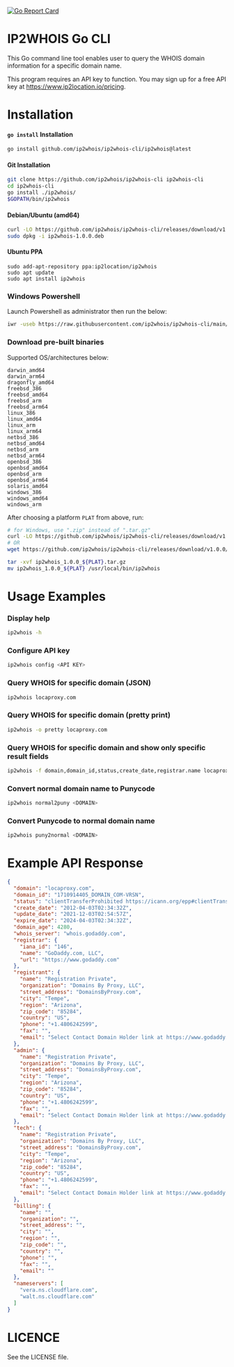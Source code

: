 [![Go Report Card](https://goreportcard.com/badge/github.com/ip2whois/ip2whois-cli)](https://goreportcard.com/report/github.com/ip2whois/ip2whois-cli)

IP2WHOIS Go CLI
===============
This Go command line tool enables user to query the WHOIS domain information for a specific domain name.

This program requires an API key to function. You may sign up for a free API key at https://www.ip2location.io/pricing.


Installation
============

#### `go install` Installation

```bash
go install github.com/ip2whois/ip2whois-cli/ip2whois@latest
```


#### Git Installation

```bash
git clone https://github.com/ip2whois/ip2whois-cli ip2whois-cli
cd ip2whois-cli
go install ./ip2whois/
$GOPATH/bin/ip2whois
```


#### Debian/Ubuntu (amd64)

```bash
curl -LO https://github.com/ip2whois/ip2whois-cli/releases/download/v1.0.0/ip2whois-1.0.0.deb
sudo dpkg -i ip2whois-1.0.0.deb
```

#### Ubuntu PPA

```
sudo add-apt-repository ppa:ip2location/ip2whois
sudo apt update
sudo apt install ip2whois
```



### Windows Powershell

Launch Powershell as administrator then run the below:

```bash
iwr -useb https://raw.githubusercontent.com/ip2whois/ip2whois-cli/main/scripts/windows.ps1 | iex
```


### Download pre-built binaries

Supported OS/architectures below:

```
darwin_amd64
darwin_arm64
dragonfly_amd64
freebsd_386
freebsd_amd64
freebsd_arm
freebsd_arm64
linux_386
linux_amd64
linux_arm
linux_arm64
netbsd_386
netbsd_amd64
netbsd_arm
netbsd_arm64
openbsd_386
openbsd_amd64
openbsd_arm
openbsd_arm64
solaris_amd64
windows_386
windows_amd64
windows_arm
```

After choosing a platform `PLAT` from above, run:

```bash
# for Windows, use ".zip" instead of ".tar.gz"
curl -LO https://github.com/ip2whois/ip2whois-cli/releases/download/v1.0.0/ip2whois_1.0.0_${PLAT}.tar.gz
# OR
wget https://github.com/ip2whois/ip2whois-cli/releases/download/v1.0.0/ip2whois_1.0.0_${PLAT}.tar.gz

tar -xvf ip2whois_1.0.0_${PLAT}.tar.gz
mv ip2whois_1.0.0_${PLAT} /usr/local/bin/ip2whois
```


Usage Examples
==============

### Display help
```bash
ip2whois -h
```

### Configure API key
```bash
ip2whois config <API KEY>
```

### Query WHOIS for specific domain (JSON)
```bash
ip2whois locaproxy.com
```

### Query WHOIS for specific domain (pretty print)
```bash
ip2whois -o pretty locaproxy.com
```

### Query WHOIS for specific domain and show only specific result fields
```bash
ip2whois -f domain,domain_id,status,create_date,registrar.name locaproxy.com
```

### Convert normal domain name to Punycode
```bash
ip2whois normal2puny <DOMAIN>
```

### Convert Punycode to normal domain name
```bash
ip2whois puny2normal <DOMAIN>
```


Example API Response
====================
```json
{
  "domain": "locaproxy.com",
  "domain_id": "1710914405_DOMAIN_COM-VRSN",
  "status": "clientTransferProhibited https://icann.org/epp#clientTransferProhibited",
  "create_date": "2012-04-03T02:34:32Z",
  "update_date": "2021-12-03T02:54:57Z",
  "expire_date": "2024-04-03T02:34:32Z",
  "domain_age": 4280,
  "whois_server": "whois.godaddy.com",
  "registrar": {
    "iana_id": "146",
    "name": "GoDaddy.com, LLC",
    "url": "https://www.godaddy.com"
  },
  "registrant": {
    "name": "Registration Private",
    "organization": "Domains By Proxy, LLC",
    "street_address": "DomainsByProxy.com",
    "city": "Tempe",
    "region": "Arizona",
    "zip_code": "85284",
    "country": "US",
    "phone": "+1.4806242599",
    "fax": "",
    "email": "Select Contact Domain Holder link at https://www.godaddy.com/whois/results.aspx?domain=LOCAPROXY.COM"
  },
  "admin": {
    "name": "Registration Private",
    "organization": "Domains By Proxy, LLC",
    "street_address": "DomainsByProxy.com",
    "city": "Tempe",
    "region": "Arizona",
    "zip_code": "85284",
    "country": "US",
    "phone": "+1.4806242599",
    "fax": "",
    "email": "Select Contact Domain Holder link at https://www.godaddy.com/whois/results.aspx?domain=LOCAPROXY.COM"
  },
  "tech": {
    "name": "Registration Private",
    "organization": "Domains By Proxy, LLC",
    "street_address": "DomainsByProxy.com",
    "city": "Tempe",
    "region": "Arizona",
    "zip_code": "85284",
    "country": "US",
    "phone": "+1.4806242599",
    "fax": "",
    "email": "Select Contact Domain Holder link at https://www.godaddy.com/whois/results.aspx?domain=LOCAPROXY.COM"
  },
  "billing": {
    "name": "",
    "organization": "",
    "street_address": "",
    "city": "",
    "region": "",
    "zip_code": "",
    "country": "",
    "phone": "",
    "fax": "",
    "email": ""
  },
  "nameservers": [
    "vera.ns.cloudflare.com",
    "walt.ns.cloudflare.com"
  ]
}
```


LICENCE
=====================
See the LICENSE file.
